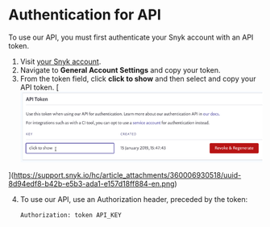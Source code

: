 # Authentication for API

To use our API, you must first authenticate your Snyk account with an API token.

1. Visit [your Snyk account](https://app.snyk.io/account).
2. Navigate to **General Account Settings** and copy your token.
3. From the token field, click **click to show** and then select and copy your API token. [![api token screen; revoke; regenerate; click to show](../.gitbook/assets/uuid-8d94edf8-b42b-e5b3-ada1-e157d18ff884-en.png)

](https://support.snyk.io/hc/article_attachments/360006930518/uuid-8d94edf8-b42b-e5b3-ada1-e157d18ff884-en.png)

4. To use our API, use an Authorization header, preceded by the token:

   ```text
   Authorization: token API_KEY
   ```

